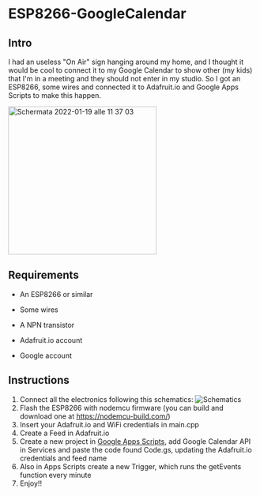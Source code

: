# ESP8266-GoogleCalendar

## Intro
I had an useless "On Air" sign hanging around my home, and I thought it would be cool to connect it to my Google Calendar to show other (my kids) that I'm in a meeting and they should not enter in my studio. So I got an ESP8266, some wires and connected it to Adafruit.io and Google Apps Scripts to make this happen.

[<img width="300" alt="Schermata 2022-01-19 alle 11 37 03" src="https://user-images.githubusercontent.com/98014322/150114298-d806b88a-ad6f-47d3-bb1c-7ff44835d71d.png">](https://youtu.be/VasNaynK-AI)

## Requirements
* An ESP8266 or similar
* Some wires
* A NPN transistor
* Adafruit.io account

* Google account

## Instructions
1) Connect all the electronics following this schematics:
![Schematics](https://user-images.githubusercontent.com/98014322/150107798-017aae22-c95d-4c71-9a9a-f622058a4081.png)
2) Flash the ESP8266 with nodemcu firmware (you can build and download one at https://nodemcu-build.com/)
3) Insert your Adafruit.io and WiFi credentials in main.cpp
4) Create a Feed in Adafruit.io
5) Create a new project in [Google Apps Scripts](https://script.google.com/home), add Google Calendar API in Services and paste the code found Code.gs, updating the Adafruit.io credentials and feed name
6) Also in Apps Scripts create a new Trigger, which runs the getEvents function every minute
7) Enjoy!!
